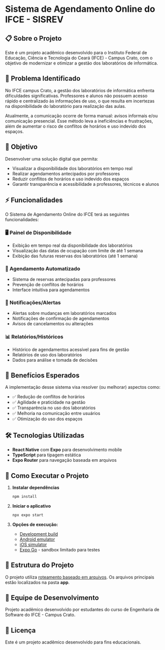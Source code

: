 # Sistema de Agendamento Online do IFCE - SISREV

## 📋 Sobre o Projeto

Este é um projeto acadêmico desenvolvido para o Instituto Federal de Educação, Ciência e Tecnologia do Ceará (IFCE) - Campus Crato, com o objetivo de modernizar e otimizar a gestão dos laboratórios de informática.

## 🎯 Problema Identificado

No IFCE campus Crato, a gestão dos laboratórios de informática enfrenta dificuldades significativas. Professores e alunos não possuem acesso rápido e centralizado às informações de uso, o que resulta em incertezas na disponibilidade do laboratório para realização das aulas.

Atualmente, a comunicação ocorre de forma manual: avisos informais e/ou comunicação presencial. Esse método leva a ineficiências e frustrações, além de aumentar o risco de conflitos de horários e uso indevido dos espaços.

## 🚀 Objetivo

Desenvolver uma solução digital que permita:
- Visualizar a disponibilidade dos laboratórios em tempo real
- Realizar agendamentos antecipados por professores
- Reduzir conflitos de horários e uso indevido dos espaços
- Garantir transparência e acessibilidade a professores, técnicos e alunos

## ⚡ Funcionalidades

O Sistema de Agendamento Online do IFCE terá as seguintes funcionalidades:

### 🖥️ Painel de Disponibilidade
- Exibição em tempo real da disponibilidade dos laboratórios
- Visualização das datas de ocupação com limite de até 1 semana
- Exibição das futuras reservas dos laboratórios (até 1 semana)

### 📅 Agendamento Automatizado
- Sistema de reservas antecipadas para professores
- Prevenção de conflitos de horários
- Interface intuitiva para agendamentos

### 🔔 Notificações/Alertas
- Alertas sobre mudanças em laboratórios marcados
- Notificações de confirmação de agendamentos
- Avisos de cancelamentos ou alterações

### 📊 Relatórios/Históricos
- Histórico de agendamentos acessível para fins de gestão
- Relatórios de uso dos laboratórios
- Dados para análise e tomada de decisões

## 🎯 Benefícios Esperados

A implementação desse sistema visa resolver (ou melhorar) aspectos como:
- ✅ Redução de conflitos de horários
- ✅ Agilidade e praticidade na gestão
- ✅ Transparência no uso dos laboratórios
- ✅ Melhoria na comunicação entre usuários
- ✅ Otimização do uso dos espaços

## 🛠️ Tecnologias Utilizadas

- **React Native** com **Expo** para desenvolvimento mobile
- **TypeScript** para tipagem estática
- **Expo Router** para navegação baseada em arquivos

## 🚀 Como Executar o Projeto

1. **Instalar dependências**
   ```bash
   npm install
   ```

2. **Iniciar o aplicativo**
   ```bash
   npx expo start
   ```

3. **Opções de execução:**
   - [Development build](https://docs.expo.dev/develop/development-builds/introduction/)
   - [Android emulator](https://docs.expo.dev/workflow/android-studio-emulator/)
   - [iOS simulator](https://docs.expo.dev/workflow/ios-simulator/)
   - [Expo Go](https://expo.dev/go) - sandbox limitado para testes

## 📁 Estrutura do Projeto

O projeto utiliza [roteamento baseado em arquivos](https://docs.expo.dev/router/introduction). Os arquivos principais estão localizados na pasta **app**.

## 👥 Equipe de Desenvolvimento

Projeto acadêmico desenvolvido por estudantes do curso de Engenharia de Software do IFCE - Campus Crato.

## 📄 Licença

Este é um projeto acadêmico desenvolvido para fins educacionais.
